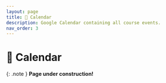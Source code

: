 ```yaml
---
layout: page
title: 📆 Calendar
description: Google Calendar containing all course events.
nav_order: 3
---
```


# 📆 Calendar

{: .note }
**Page under construction!**

<!--
Lectures (<span style="color:#875509"><b>yellow</b></span>) are held in [CENTR 119](https://maps.app.goo.gl/khrN9ekr5LCGdCdM7). There is no discussion section.

In-person office hours (<span style="color:#875509"><b>yellow</b></span>) are
held in the HDSI building [Halıcıoğlu Data Science Institute Room 355](https://www.google.com/maps/place/Hal%C4%B1c%C4%B1o%C4%9Flu+Data+Science+Institute/@32.8805676,-117.2363991,17z/data=!3m2!4b1!5s0x80dc06c1dfc237df:0x2baefc1d5cbb43f3!4m6!3m5!1s0x80dc06c1fb192bcb:0x94d4894527b99b21!8m2!3d32.8805631!4d-117.2338242!16s%2Fg%2F11f4_xtk0f?entry=ttu). There will be two separate queues for lab checkoffs and general questions.

For online office hours (<span style="color:#333333"><b>black</b></span>), click on each slot to get the Zoom link for each person's office hours. We will try to arrange the first hour for questions and the second hour for checkoffs.

<iframe src="https://calendar.google.com/calendar/embed?height=600&wkst=1&bgcolor=%23ffffff&ctz=America%2FLos_Angeles&showTitle=0&src=Y19iM2FiMzYxYzBiNGQzNTA1ODZkMzc3YTYzYWY5ODNiZjE4ZjE5ZGU4NjAxOWI4MDI0NDQ3MGJjM2I0MDRhNGExQGdyb3VwLmNhbGVuZGFyLmdvb2dsZS5jb20&src=Y181MGUwMjM2NWNjZDIxZDYxNGJkYzliZDU4NTk0NmE0Yjk0NjkwZTFhOTBkMWFkNWY5ZGEyYmJmNmI1OWRjNjQ0QGdyb3VwLmNhbGVuZGFyLmdvb2dsZS5jb20&color=%23F6BF26&color=%23616161" style="border:solid 1px #777" width="800" height="600" frameborder="0" scrolling="no"></iframe>

Sam's office hours are for general questions. The TAs' office hours are specifically for lab checkoffs. Please sign up for one of the TAs' office hours using the link below before Monday at 3 PM.

[https://docs.google.com/spreadsheets/d/16etkY7eaq-gBkuEMPWiQZaRqZFke4lNBmdT1wHvQUWg/edit](https://docs.google.com/spreadsheets/d/16etkY7eaq-gBkuEMPWiQZaRqZFke4lNBmdT1wHvQUWg/edit)
-->

<!-- Lectures (<span style="color:blue"><b>blue</b></span>) are held in [Warren Lecture Hall 2005](https://maps.app.goo.gl/5f615DJPWYUj8xfZA). Discussions (<span style="color:blue"><b>blue</b></span>) are held in [Center Hall 115](https://www.google.com/maps/place/Center+Hall/@32.8767436,-117.2368927,17z/data=!4m12!1m5!3m4!2zMzLCsDUyJzQ4LjQiTiAxMTfCsDE0JzMxLjIiVw!8m2!3d32.8801111!4d-117.242!3m5!1s0x80dc06c43a8ab30b:0xd7aa5719af666fb!8m2!3d32.8775468!4d-117.2374084!16s%2Fg%2F1q6jj7xsd?entry=ttu).

In-person office hours (<span style="color:purple"><b>purple</b></span>) are
held in the new HDSI building [Halıcıoğlu Data Science Institute Room 155](https://www.google.com/maps/place/Hal%C4%B1c%C4%B1o%C4%9Flu+Data+Science+Institute/@32.8805676,-117.2363991,17z/data=!3m2!4b1!5s0x80dc06c1dfc237df:0x2baefc1d5cbb43f3!4m6!3m5!1s0x80dc06c1fb192bcb:0x94d4894527b99b21!8m2!3d32.8805631!4d-117.2338242!16s%2Fg%2F11f4_xtk0f?entry=ttu).

Remote office hours (<span style="color:orange"><b>orange</b></span>) are held on Zoom at [**this link**](https://ucsd.zoom.us/j/95474103763).

<iframe src="https://calendar.google.com/calendar/embed?height=600&wkst=1&bgcolor=%23ffffff&ctz=America%2FLos_Angeles&showTitle=0&showTabs=0&mode=WEEK&showPrint=0&src=Y182MjcxYTQ1MmU2MTJhY2I4NWVkNjZiMmVlOGM3MDg2OWRmZWRhYTYwM2ZmNWVkMDkyMmVhMjFlN2FjODljZTZjQGdyb3VwLmNhbGVuZGFyLmdvb2dsZS5jb20&src=Y180MmNmZTA5ZGExMDNlZDZmNTg3NzljMTAxMzMyYjcxZTdkY2Y2MTVmZjc1MGI3NGUxN2NhYmEwNmNlMTRlZjAyQGdyb3VwLmNhbGVuZGFyLmdvb2dsZS5jb20&src=Y19jMWMxYmQ3NDk3YmZmMzE2ZWVhNTU0OTM2YzhjYzRmMjhiMWNiZDU1NjIwZTc0MDkzODZkMDMzYjgxOGNlOTY4QGdyb3VwLmNhbGVuZGFyLmdvb2dsZS5jb20&color=%238E24AA&color=%234285F4&color=%23F4511E" style="border:solid 1px #777" width="800" height="600" frameborder="0" scrolling="no"></iframe> -->

